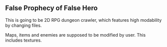 False Prophecy of False Hero
----------------------------

This is going to be 2D RPG dungeon crawler, which features high modability by changing files. 

Maps, items and enemies are supposed to be modified by user. This includes textures. 
